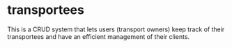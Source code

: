 # transportees
This is a CRUD system that lets users (transport owners) keep track of their transportees and have an efficient  management of their clients.
